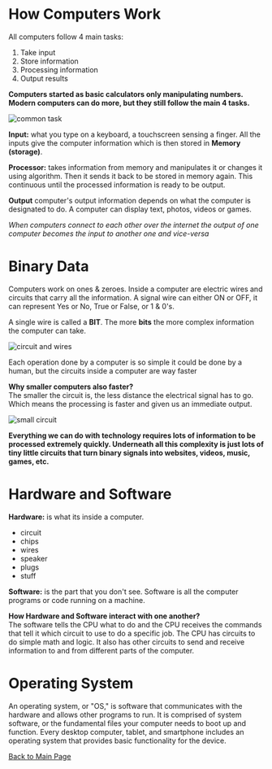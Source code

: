 # How Computers Work

All computers follow 4 main tasks:
1. Take input
2. Store information
3. Processing information
4. Output results

**Computers started as basic calculators only manipulating numbers. Modern computers can do more, but they still follow the main 4 tasks.**

![common task](http://jappeclass.weebly.com/uploads/1/1/0/4/110409111/copy-of-computerdiagram-white_1_orig.png "common task")

**Input:** what you type on a keyboard, a touchscreen sensing a finger. All the inputs give the computer information which is then stored in **Memory (storage)**.

**Processor:** takes information from memory and manipulates it or changes it using algorithm. Then it sends it back to be stored in memory again. This continuous until the processed information is ready to be output.

**Output** computer's output information depends on what the computer is designated to do. A computer can display text, photos, videos or games.

*When computers connect to each other over the internet the output of one computer becomes the input to another one and vice-versa*

# Binary Data

Computers work on ones & zeroes. Inside a computer are electric wires and circuits that carry all the information. A signal wire can either ON or OFF, it can represent Yes or No, True or False, or 1 & 0's.

A single wire is called a **BIT**. The more **bits** the more complex information the computer can take.

![circuit and wires](https://images.unsplash.com/photo-1549983650-e625b9735678?ixlib=rb-1.2.1&ixid=eyJhcHBfaWQiOjEyMDd9&auto=format&fit=crop&w=1650&q=80 "circuit and wires")

Each operation done by a computer is so simple it could be done by a human, but the circuits inside a computer are way faster

**Why smaller computers also faster?**<br />
The smaller the circuit is, the less distance the electrical signal has to go. Which means the processing is faster and given us an immediate output.

![small circuit](https://images.unsplash.com/photo-1553406830-4fd6df625354?ixlib=rb-1.2.1&auto=format&fit=crop&w=800&q=60 "small circuit")

**Everything we can do with technology requires lots of information to be processed extremely quickly. Underneath all this complexity is just lots of tiny little circuits that turn binary signals into websites, videos, music, games, etc.**

# Hardware and Software

**Hardware:** is what its inside a computer.
- circuit
- chips
- wires
- speaker
- plugs
- stuff

**Software:** is the part that you don't see. Software is all the computer programs or code running on a machine.

**How Hardware and Software interact with one another?**<br />
The software tells the CPU what to do and the CPU receives the commands that tell it which circuit to use to do a specific job.
The CPU has circuits to do simple math and logic. It also has other circuits to send and receive information to and from different parts of the computer.

# Operating System

An operating system, or "OS," is software that communicates with the hardware and allows other programs to run. It is comprised of system software, or the fundamental files your computer needs to boot up and function. Every desktop computer, tablet, and smartphone includes an operating system that provides basic functionality for the device.

[Back to Main Page](https://daesystephens.github.io/learning-journal)